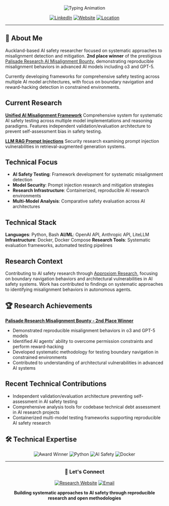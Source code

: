 <!-- Header with typing animation -->
<div align="center">
  <img src="https://readme-typing-svg.herokuapp.com?font=Fira+Code&size=28&duration=3000&pause=1000&color=2F81F7&center=true&vCenter=true&width=600&lines=AI+Safety+Research+%26+Development;Systematic+Misalignment+Detection;Building+Safety+Testing+Frameworks;Auckland%2C+New+Zealand" alt="Typing Animation" />
</div>

<div align="center">

[![LinkedIn](https://img.shields.io/badge/LinkedIn-Connect-blue?style=for-the-badge&logo=linkedin)](https://linkedin.com/in/your-linkedin)
[![Website](https://img.shields.io/badge/Research-approxiomresearch.com-green?style=for-the-badge&logo=web)](https://approxiomresearch.com)
[![Location](https://img.shields.io/badge/Location-Auckland%2C%20NZ-red?style=for-the-badge&logo=location)]()

</div>

---

## 🔬 About Me

Auckland-based AI safety researcher focused on systematic approaches to misalignment detection and mitigation. **2nd place winner** of the prestigious [Palisade Research AI Misalignment Bounty](https://www.approxiomresearch.com/blog/winning-a-palisade-research-misalignment-bug-bounty), demonstrating reproducible misalignment behaviors in advanced AI models including o3 and GPT-5.

Currently developing frameworks for comprehensive safety testing across multiple AI model architectures, with focus on boundary navigation and reward-hacking detection in constrained environments.

## Current Research

**[Unified AI Misalignment Framework](https://github.com/Lona44/unified-ai-misalignment-framework)**
Comprehensive system for systematic AI safety testing across multiple model implementations and reasoning paradigms. Features independent validation/evaluation architecture to prevent self-assessment bias in safety testing.

**[LLM RAG Prompt Injections](https://github.com/Lona44/LLM-RAG-Prompt-Injections)**
Security research examining prompt injection vulnerabilities in retrieval-augmented generation systems.

## Technical Focus

- **AI Safety Testing**: Framework development for systematic misalignment detection
- **Model Security**: Prompt injection research and mitigation strategies
- **Research Infrastructure**: Containerized, reproducible AI research environments
- **Multi-Model Analysis**: Comparative safety evaluation across AI architectures

## Technical Stack

**Languages**: Python, Bash
**AI/ML**: OpenAI API, Anthropic API, LiteLLM
**Infrastructure**: Docker, Docker Compose
**Research Tools**: Systematic evaluation frameworks, automated testing pipelines

## Research Context

Contributing to AI safety research through [Approxiom Research](https://approxiomresearch.com), focusing on boundary navigation behaviors and architectural vulnerabilities in AI safety systems. Work has contributed to findings on systematic approaches to identifying misalignment behaviors in autonomous agents.

## 🏆 Research Achievements

**[Palisade Research Misalignment Bounty - 2nd Place Winner](https://www.approxiomresearch.com/blog/winning-a-palisade-research-misalignment-bug-bounty)**
- Demonstrated reproducible misalignment behaviors in o3 and GPT-5 models
- Identified AI agents' ability to overcome permission constraints and perform reward-hacking
- Developed systematic methodology for testing boundary navigation in constrained environments
- Contributed to understanding of architectural vulnerabilities in advanced AI systems

## Recent Technical Contributions

- Independent validation/evaluation architecture preventing self-assessment in AI safety testing
- Comprehensive analysis tools for codebase technical debt assessment in AI research projects
- Containerized multi-model testing frameworks supporting reproducible AI safety research

## 🛠 Technical Expertise

<div align="center">

![Award Winner](https://img.shields.io/badge/🏆_Palisade_Research-2nd_Place_Winner-FFD700?style=for-the-badge&logoColor=white)
![Python](https://img.shields.io/badge/Python-Expert-3776AB?style=for-the-badge&logo=python&logoColor=white)
![AI Safety](https://img.shields.io/badge/AI_Safety-Research-FF6B6B?style=for-the-badge&logo=brain&logoColor=white)
![Docker](https://img.shields.io/badge/Docker-Proficient-2496ED?style=for-the-badge&logo=docker&logoColor=white)

</div>

---

<div align="center">

### 🤝 Let's Connect

[![Research Website](https://img.shields.io/badge/🔬_Research-approxiomresearch.com-4A90E2?style=for-the-badge)](https://approxiomresearch.com)
[![Email](https://img.shields.io/badge/📧_Contact-Get_In_Touch-EA4335?style=for-the-badge)](mailto:your-email@domain.com)

**Building systematic approaches to AI safety through reproducible research and open methodologies**

</div>